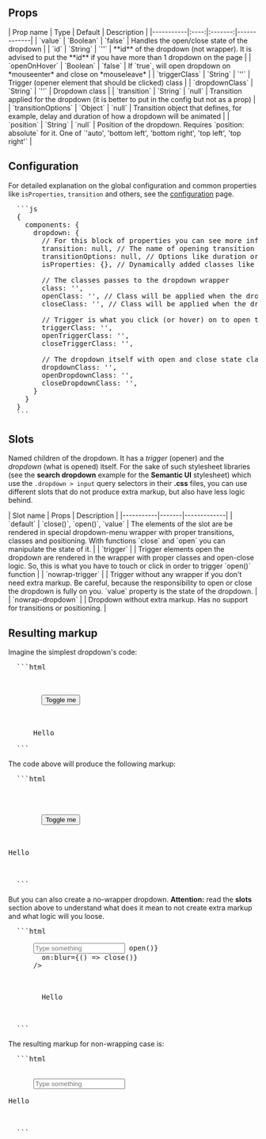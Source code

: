 <h2 id="props">Props</h2>

<div class="table">
  | Prop name | Type | Default | Description |
  |-----------|:----:|:-------:|-------------|
  | `value` | `Boolean` | `false` | Handles the open/close state of the dropdown |
  | `id` | `String` | `''` | **id** of the dropdown (not wrapper). It is advised to put the **id** if you have more than 1 dropdown on the page |
  | `openOnHover` | `Boolean` | `false` | If `true`, will open dropdown on *mouseenter* and close on *mouseleave* |
  | `triggerClass` | `String` | `''` | Trigger (opener element that should be clicked) class |
  | `dropdownClass` | `String` | `''` | Dropdown class |
  | `transition` | `String` | `null` | Transition applied for the dropdown (it is better to put in the config but not as a prop) |
  | `transitionOptions` | `Object` | `null` | Transition object that defines, for example, delay and duration of how a dropdown will be animated |
  | `position` | `String` | `null` | Position of the dropdown. Requires `position: absolute` for it. One of `'auto', 'bottom left', 'bottom right', 'top left', 'top right'` |
</div>


<h2 id="configuration">Configuration</h2>

For detailed explanation on the global configuration and common properties like
`isProperties`, `transition` and others, see the <a href="/docs/configuration">configuration</a> page.

<pre class="code">
  ```js
  {
    components: {
      dropdown: {
        // For this block of properties you can see more information in the configuration page
        transition: null, // The name of opening transition
        transitionOptions: null, // Options like duration or delay
        isProperties: {}, // Dynamically added classes like is:search
        
        // The classes passes to the dropdown wrapper
        class: '',
        openClass: '', // Class will be applied when the dropdown is open
        closeClass: '', // Class will be applied when the dropdown is closed
        
        // Trigger is what you click (or hover) on to open the dropdown. Also has open and close state classes
        triggerClass: '',
        openTriggerClass: '',
        closeTriggerClass: '',
        
        // The dropdown itself with open and close state classes
        dropdownClass: '',
        openDropdownClass: '',
        closeDropdownClass: '',
      }
    }
  }
  ```
</pre>

<h2 id="slots">Slots</h2>

Named children of the dropdown. It has a *trigger* (opener) and the *dropdown* (what is opened) itself. For the
sake of such stylesheet libraries (see the **search dropdown** example for the **Semantic UI** stylesheet) which
use the `.dropdown > input` query selectors in their **.css** files, you can use different slots that do not
produce extra markup, but also have less logic behind.

<div class="table">
  | Slot name | Props | Description |
  |-----------|-------|-------------|
  | `default` | `close()`, `open()`, `value` | The elements of the slot are be rendered in special dropdown-menu wrapper with proper transitions, classes and positioning. With functions `close` and `open` you can manipulate the state of it. |
  | `trigger` |  | Trigger elements open the dropdown are rendered in the wrapper with proper classes and open-close logic. So, this is what you have to touch or click in order to trigger `open()` function |
  | `nowrap-trigger` |  | Trigger without any wrapper if you don't need extra markup. Be careful, because the responsibility to open or close the dropdown is fully on you. `value` property is the state of the dropdown.  |
  | `nowrap-dropdown` |  | Dropdown without extra markup. Has no support for transitions or positioning. |
</div>


<h2 id="markup">Resulting markup</h2>


Imagine the simplest dropdown's code:

<pre class="code">
  ```html
    <Dropdown id="my-dropdown">
      <div slot="trigger">
        <Button>Toggle me</Button>
      </div>
      
      Hello
    </Dropdown>
  ```
</pre>

The code above will produce the following markup:

<pre class="code">
  ```html
    <div class="your wrapper config-classes">
      <div class="trigger config-class">
        <button type="button">Toggle me</button>
      </div>
      <div class="dropdown config-class" id="my-dropdown">Hello</div>
    </div>
  ```
</pre>

But you can also create a no-wrapper dropdown. **Attention:** read the **slots** section above
to understand what does it mean to not create extra markup and what logic will you loose.

<pre class="code">
  ```html
    <Dropdown let:close let:open let:value>
      <input
        slot="nowrap-trigger"
        placeholder="Type something"
        class="search"
        on:focus={() => open()}
        on:blur={() => close()}
      />
    
      <div 
        slot="nowrap-dropdown"
        class="menu" 
        class:visible={value} 
        on:click="{() => close()}"
      >
        Hello
      </div>
    </Dropdown>
  ```
</pre>

The resulting markup for non-wrapping case is:

<pre class="code">
  ```html
    <div class="config-classes">
      <input class="search" placeholder="Type something"> 
      <div class="menu">Hello</div>
    </div>
  ```
</pre>
